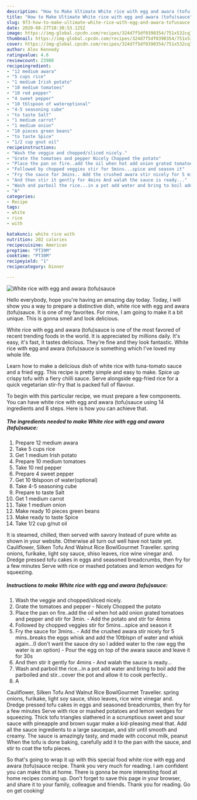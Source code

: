 ```yaml
---
description: "How to Make Ultimate White rice with egg and awara (tofu)sauce"
title: "How to Make Ultimate White rice with egg and awara (tofu)sauce"
slug: 973-how-to-make-ultimate-white-rice-with-egg-and-awara-tofusauce
date: 2020-08-27T18:30:53.125Z
image: https://img-global.cpcdn.com/recipes/324d7f5df0390354/751x532cq70/white-rice-with-egg-and-awara-tofusauce-recipe-main-photo.jpg
thumbnail: https://img-global.cpcdn.com/recipes/324d7f5df0390354/751x532cq70/white-rice-with-egg-and-awara-tofusauce-recipe-main-photo.jpg
cover: https://img-global.cpcdn.com/recipes/324d7f5df0390354/751x532cq70/white-rice-with-egg-and-awara-tofusauce-recipe-main-photo.jpg
author: Alex Kennedy
ratingvalue: 4.6
reviewcount: 23980
recipeingredient:
- "12 medium awara"
- "5 cups rice"
- "1 medium Irish potato"
- "10 medium tomatoes"
- "10 red pepper"
- "4 sweet pepper"
- "10 tblspoon of wateroptional"
- "4-5 seasoning cube"
- "to taste Salt"
- "1 medium carrot"
- "1 medium onion"
- "10 pieces green beans"
- "to taste Spice"
- "1/2 cup gnut oil"
recipeinstructions:
- "Wash the veggie and chopped/sliced nicely."
- "Grate the tomatoes and pepper Nicely Chopped the potato"
- "Place the pan on fire..add the oil when hot add onion grated tomatoes and pepper and stir for 3min. Add the potato and stir for 4mins"
- "Followed by chopped veggies stir for 5mins...spice and season it"
- "Fry the sauce for 3mins.. Add the crushed awara stir nicely for 5 mins..breaks the eggs whisk and add the 10tblspn of water and whisk again...(I don&#39;t want the sauce dry so I added water to the raw egg the water is an option) Pour the egg on top of the awara sauce and leave it for 30s"
- "And then stir it gently for 4mins And walah the sauce is ready..."
- "Wash and parboil the rice...in a pot add water and bring to boil add the parboiled and stir...cover the pot and allow it to cook perfectly.."
- "A"
categories:
- Recipe
tags:
- white
- rice
- with

katakunci: white rice with 
nutrition: 202 calories
recipecuisine: American
preptime: "PT39M"
cooktime: "PT30M"
recipeyield: "1"
recipecategory: Dinner

---
```



![White rice with egg and awara (tofu)sauce](https://img-global.cpcdn.com/recipes/324d7f5df0390354/751x532cq70/white-rice-with-egg-and-awara-tofusauce-recipe-main-photo.jpg)

Hello everybody, hope you're having an amazing day today. Today, I will show you a way to prepare a distinctive dish, white rice with egg and awara (tofu)sauce. It is one of my favorites. For mine, I am going to make it a bit unique. This is gonna smell and look delicious.

White rice with egg and awara (tofu)sauce is one of the most favored of recent trending foods in the world. It is appreciated by millions daily. It's easy, it's fast, it tastes delicious. They're fine and they look fantastic. White rice with egg and awara (tofu)sauce is something which I've loved my whole life.

Learn how to make a delicious dish of white rice with tuna-tomato sauce and a fried egg. This recipe is pretty simple and easy to make. Spice up crispy tofu with a fiery chilli sauce. Serve alongside egg-fried rice for a quick vegetarian stir-fry that is packed full of flavour.


To begin with this particular recipe, we must prepare a few components. You can have white rice with egg and awara (tofu)sauce using 14 ingredients and 8 steps. Here is how you can achieve that.

<!--inarticleads1-->

##### The ingredients needed to make White rice with egg and awara (tofu)sauce:

1. Prepare 12 medium awara
1. Take 5 cups rice
1. Get 1 medium Irish potato
1. Prepare 10 medium tomatoes
1. Take 10 red pepper
1. Prepare 4 sweet pepper
1. Get 10 tblspoon of water(optional)
1. Take 4-5 seasoning cube
1. Prepare to taste Salt
1. Get 1 medium carrot
1. Take 1 medium onion
1. Make ready 10 pieces green beans
1. Make ready to taste Spice
1. Take 1/2 cup g/nut oil


It is steamed, chilled, then served with savory Instead of pure white as shown in your website. Otherwise all turn out well have not taste yet. Cauliflower, Silken Tofu And Walnut Rice BowlGourmet Traveller. spring onions, furikake, light soy sauce, shiso leaves, rice wine vinegar and. Dredge pressed tofu cakes in eggs and seasoned breadcrumbs, then fry for a few minutes Serve with rice or mashed potatoes and lemon wedges for squeezing. 

<!--inarticleads2-->

##### Instructions to make White rice with egg and awara (tofu)sauce:

1. Wash the veggie and chopped/sliced nicely.
1. Grate the tomatoes and pepper - Nicely Chopped the potato
1. Place the pan on fire..add the oil when hot add onion grated tomatoes and pepper and stir for 3min. - Add the potato and stir for 4mins
1. Followed by chopped veggies stir for 5mins...spice and season it
1. Fry the sauce for 3mins.. - Add the crushed awara stir nicely for 5 mins..breaks the eggs whisk and add the 10tblspn of water and whisk again...(I don&#39;t want the sauce dry so I added water to the raw egg the water is an option) - Pour the egg on top of the awara sauce and leave it for 30s
1. And then stir it gently for 4mins - And walah the sauce is ready...
1. Wash and parboil the rice...in a pot add water and bring to boil add the parboiled and stir...cover the pot and allow it to cook perfectly..
1. A


Cauliflower, Silken Tofu And Walnut Rice BowlGourmet Traveller. spring onions, furikake, light soy sauce, shiso leaves, rice wine vinegar and. Dredge pressed tofu cakes in eggs and seasoned breadcrumbs, then fry for a few minutes Serve with rice or mashed potatoes and lemon wedges for squeezing. Thick tofu triangles slathered in a scrumptious sweet and sour sauce with pineapple and brown sugar make a kid-pleasing meal that. Add all the sauce ingredients to a large saucepan, and stir until smooth and creamy. The sauce is amazingly tasty, and made with coconut milk, peanut When the tofu is done baking, carefully add it to the pan with the sauce, and stir to coat the tofu pieces. 

So that's going to wrap it up with this special food white rice with egg and awara (tofu)sauce recipe. Thank you very much for reading. I am confident you can make this at home. There is gonna be more interesting food at home recipes coming up. Don't forget to save this page in your browser, and share it to your family, colleague and friends. Thank you for reading. Go on get cooking!
